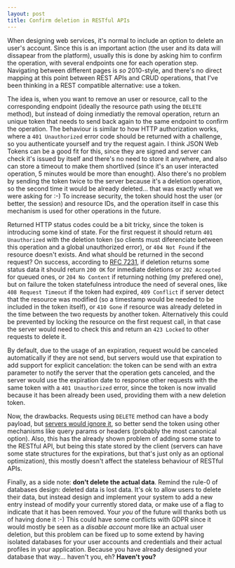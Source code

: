 ```yaml
---
layout: post
title: Confirm deletion in RESTful APIs
---
```


When designing web services, it's normal to include an option to delete an
user's account. Since this is an important action (the user and its data will
dissapear from the platform), usually this is done by asking him to confirm the
operation, with several endpoints one for each operation step. Navigating
between different pages is *so* 2010-style, and there's no direct mapping at
this point between REST APIs and CRUD operations, that I've been thinking in a
REST compatible alternative: use a token.

The idea is, when you want to remove an user or resource, call to the
corresponding endpoint (ideally the resource path using the `DELETE` method),
but instead of doing inmediatly the removal operation, return an unique token
that needs to send back again to the same endpoint to confirm the operation.
The behaviour is similar to how HTTP authorization works, where a
`401 Unauthorized` error code should be returned with a challenge, so you
authenticate yourself and try the request again. I think JSON Web Tokens can be
a good fit for this, since they are signed and server can check it's issued by
itself and there's no need to store it anywhere, and also can store a timeout to
make them shortlived (since it's an user interacted operation, 5 minutes would
be more than enought). Also there's no problem by sending the token twice to the
server because it's a deletion operation, so the second time it would be already
deleted... that was exactly what we were asking for :-) To increase security,
the token should host the user (or better, the session) and resource IDs, and
the operation itself in case this mechanism is used for other operations in the
future.

Returned HTTP status codes could be a bit tricky, since the token is introducing
some kind of state. For the first request it should return `401 Unauthorized` with the deletion token (so clients must diferenciate between this operation and
a global unauthorized error), or `404 Not Found` if the resource doesn't exists.
And what should be returned in the second request? On success, according to
[RFC 7231](https://tools.ietf.org/html/rfc7231#section-4.3.5), if deletion
returns some status data it should return `200 OK` for inmediate deletions or
`202 Accepted` for queued ones, or `204 No Content` if returning nothing (my
prefered one), but on failure the token statefulness introduce the need of
several ones, like `408 Request Timeout` if the token had expired,
`409 Conflict` if server detect that the resource was modified (so a timestamp
would be needed to be included in the token itself), or `410 Gone` if resource
was already deleted in the time between the two requests by another token.
Alternatively this could be prevented by locking the resource on the first
request call, in that case the server would need to check this and return an
`423 Locked` to other requests to delete it.

By default, due to the usage of an expiration, request would be canceled
automatically if they are not send, but servers would use that expiration to add
support for explicit cancelation: the token can be send with an extra parameter
to notify the server that the operation gets canceled, and the server would use
the expiration date to response other requests with the same token with a
`401 Unauthorized` error, since the token is now invalid because it has been
already been used, providing them with a new deletion token.

Now, the drawbacks. Requests using `DELETE` method can have a body payload, but
[servers would ignore it](https://tools.ietf.org/html/rfc7231#section-4.3.5), so
better send the token using other mechanisms like query params or headers
(probably the most canonical option). Also, this has the already shown problem
of adding some state to the RESTful API, but being this state stored by the
client (servers can have some state structures for the expirations, but that's
just only as an optional optimization), this mostly doesn't affect the stateless
behaviour of RESTful APIs.

Finally, as a side note: **don't delete the actual data**. Remind the rule-0 of
databases design: deleted data is lost data. It's ok to allow users to delete
their data, but instead design and implement your system to add a new entry
instead of modify your currently stored data, or make use of a flag to indicate
that it has been removed. Your *you* of the future will thanks both us of having
done it :-) This could have some conflicts with GDPR since it would mostly be
seen as a *disable account* more like an actual user deletion, but this problem
can be fixed up to some extend by having isolated databases for your user
accounts and credentials and their actual profiles in your application. Because
you have already designed your database that way... haven't you, eh?
**Haven't you?**
